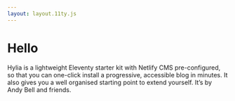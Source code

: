 ```yaml
---
layout: layout.11ty.js
---
```


# Hello

Hylia is a lightweight Eleventy starter kit with Netlify CMS pre-configured, so that you can one-click install a progressive, accessible blog in minutes. It also gives you a well organised starting point to extend yourself. It’s by Andy Bell and friends.

